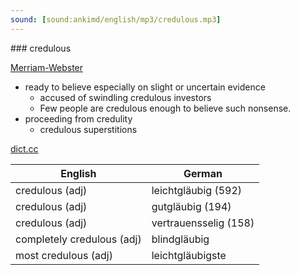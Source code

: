 ```yaml
---
sound: [sound:ankimd/english/mp3/credulous.mp3]
---
```


\### credulous

[Merriam-Webster](https://www.merriam-webster.com/dictionary/credulous)

- ready to believe especially on slight or uncertain evidence
    - accused of swindling credulous investors
    - Few people are credulous enough to believe such nonsense.
- proceeding from credulity
    - credulous superstitions

[dict.cc](https://www.dict.cc/credulous)

| English        | German       |
| -------------- | ------------ |
| credulous (adj) | leichtgläubig (592) |
| credulous (adj) | gutgläubig (194) |
| credulous (adj) | vertrauensselig (158) |
| completely credulous (adj) | blindgläubig |
| most credulous (adj) | leichtgläubigste |
